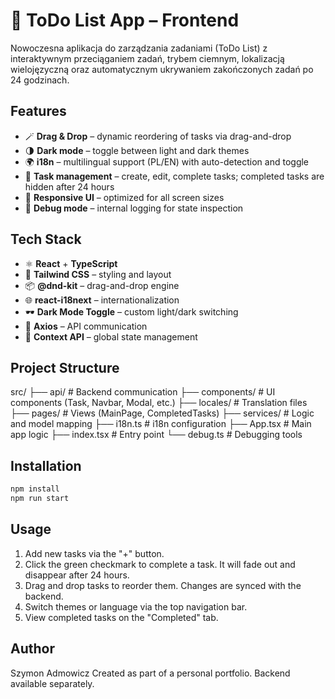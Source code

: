 # 📝 ToDo List App – Frontend

Nowoczesna aplikacja do zarządzania zadaniami (ToDo List) z interaktywnym przeciąganiem zadań, trybem ciemnym, lokalizacją wielojęzyczną oraz automatycznym ukrywaniem zakończonych zadań po 24 godzinach.

## Features

- 🪄 **Drag & Drop** – dynamic reordering of tasks via drag-and-drop
- 🌗 **Dark mode** – toggle between light and dark themes
- 🌍 **i18n** – multilingual support (PL/EN) with auto-detection and toggle
- 📆 **Task management** – create, edit, complete tasks; completed tasks are hidden after 24 hours
- 🧩 **Responsive UI** – optimized for all screen sizes
- 🔧 **Debug mode** – internal logging for state inspection

## Tech Stack

- ⚛️ **React** + **TypeScript**
- 🎨 **Tailwind CSS** – styling and layout
- 📦 **@dnd-kit** – drag-and-drop engine
- 🌐 **react-i18next** – internationalization
- 🕶️ **Dark Mode Toggle** – custom light/dark switching
- 🔧 **Axios** – API communication
- 🧠 **Context API** – global state management

## Project Structure

src/
├── api/                # Backend communication
├── components/         # UI components (Task, Navbar, Modal, etc.)
├── locales/            # Translation files
├── pages/              # Views (MainPage, CompletedTasks)
├── services/           # Logic and model mapping
├── i18n.ts             # i18n configuration
├── App.tsx             # Main app logic
├── index.tsx           # Entry point
└── debug.ts            # Debugging tools

## Installation

```bash
npm install
npm run start
```

## Usage

1. Add new tasks via the "+" button.
2. Click the green checkmark to complete a task. It will fade out and disappear after 24 hours.
3. Drag and drop tasks to reorder them. Changes are synced with the backend.
4. Switch themes or language via the top navigation bar.
5. View completed tasks on the "Completed" tab.

## Author
Szymon Admowicz
Created as part of a personal portfolio. Backend available separately.
